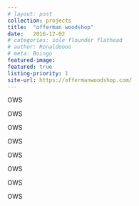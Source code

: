 ```yaml
---
# layout: post
collection: projects
title:  "offerman woodshop"
date:   2016-12-02
# categories: sole flounder flathead
# author: Ronaldoooo
# meta: Boingo
featured-image:
featured: true
listing-priority: 1
site-url: https://offermanwoodshop.com/
---
```

OWS

OWS

OWS

OWS

OWS

OWS

OWS

OWS
